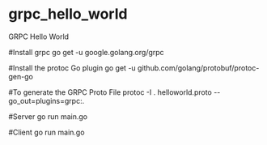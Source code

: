 # grpc_hello_world
GRPC Hello World

#Install grpc
go get -u google.golang.org/grpc

#Install the protoc Go plugin
go get -u github.com/golang/protobuf/protoc-gen-go

#To generate the GRPC Proto File
protoc -I . helloworld.proto --go_out=plugins=grpc:.

#Server
go run main.go

#Client
go run main.go